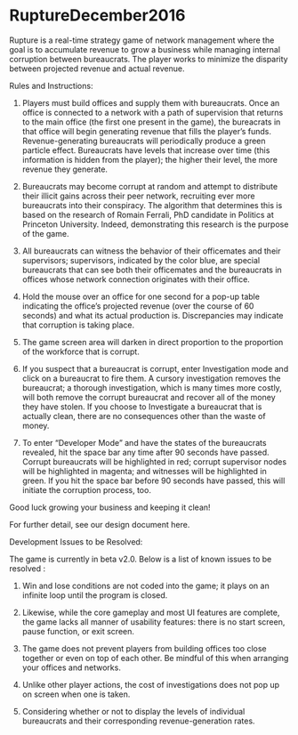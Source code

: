 # RuptureDecember2016

Rupture is a real-time strategy game of network management where the goal is to accumulate revenue to grow a business while managing internal corruption between bureaucrats. The player works to minimize the disparity between projected revenue and actual revenue.

Rules and Instructions:

1. Players must build offices and supply them with bureaucrats. Once an office is connected to a network with a path of supervision that returns to the main office (the first one present in the game), the bureacrats in that office will begin generating revenue that fills the player’s funds. Revenue-generating bureaucrats will periodically produce a green particle effect. Bureaucrats have levels that increase over time (this information is hidden from the player); the higher their level, the more revenue they generate.

2. Bureaucrats may become corrupt at random and attempt to distribute their illicit gains across their peer network, recruiting ever more bureaucrats into their conspiracy. The algorithm that determines this is based on the research of Romain Ferrali, PhD candidate in Politics at Princeton University. Indeed, demonstrating this research is the purpose of the game.

3. All bureaucrats can witness the behavior of their officemates and their supervisors; supervisors, indicated by the color blue, are special bureaucrats that can see both their officemates and the bureaucrats in offices whose network connection originates with their office.

4. Hold the mouse over an office for one second for a pop-up table indicating the office’s projected revenue (over the course of 60 seconds) and what its actual production is. Discrepancies may indicate that corruption is taking place.

5. The game screen area will darken in direct proportion to the proportion of the workforce that is corrupt. 

6. If you suspect that a bureaucrat is corrupt, enter Investigation mode and click on a bureaucrat to fire them. A cursory investigation removes the bureaucrat; a thorough investigation, which is many times more costly, will both remove the corrupt bureaucrat and recover all of the money they have stolen. If you choose to Investigate a bureaucrat that is actually clean, there are no consequences other than the waste of money.

7. To enter “Developer Mode” and have the states of the bureaucrats revealed, hit the space bar any time after 90 seconds have passed. Corrupt bureaucrats will be highlighted in red; corrupt supervisor nodes will be highlighted in magenta; and witnesses will be highlighted in green. If you hit the space bar before 90 seconds have passed, this will initiate the corruption process, too.

Good luck growing your business and keeping it clean!

For further detail, see our design document here.

Development Issues to be Resolved:

The game is currently in beta v2.0. Below is a list of known issues to be resolved :

1. Win and lose conditions are not coded into the game; it plays on an infinite loop until the program is closed.

1. Likewise, while the core gameplay and most UI features are complete, the game lacks all manner of usability features: there is no start screen, pause function, or exit screen.

2. The game does not prevent players from building offices too close together or even on top of each other. Be mindful of this when arranging your offices and networks.

3. Unlike other player actions, the cost of investigations does not pop up on screen when one is taken. 

4. Considering whether or not to display the levels of individual bureaucrats and their corresponding revenue-generation rates.

